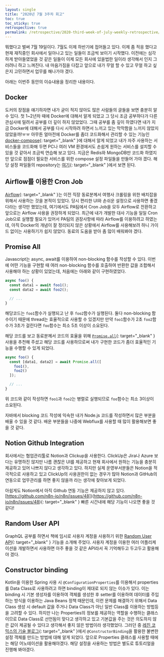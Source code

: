 ```yaml
---
layout: single
title: "2020년 7월 3주차 회고"
toc: true
toc_sticky: true
retrospective: true
permalink: /retrospective/2020-third-week-of-july-weekly-retrospective/
---
```


뭐했다고 벌써 7월 19일이다. 7월도 이제 하반기에 접어들고 있다. 이제 좀 적응 했다고 현재 재직중인 회사에서 일아나고 있는 일들이 조금씩 보이기 시작했다. 이전에는 심각하게 받아들였었을 것 같은 일들이 이제 모든 회사에 있을법한 일이라 생각해서 인지 그러려니 하고 느껴진다. 내 마음가짐을 다잡고 앞으로 내가 무얼 할 수 있고 무얼 하고 싶은지 고민하면서 업무를 해나가야 겠다.

아래는 이번주 동안의 이슈내용을 정리한 내용이다.

## Docker

도커의 장점을 얘기하자면 내가 굳이 적지 않아도 많은 사람들의 글들을 보면 충분히 알 수 있다. 첫 1~2년차 때에 Docker에 대해서 알게 되었고 그 당시 조금 공부하다가 다른 관심사에 밀려서 공부를 더 깊이 하지 않았었다. 그때 공부를 좀 깊이 하였다면 내가 지금 Docker에 대해서 공부를 다시 시작하려 하면서 느끼고 있는 막막함을 느끼지 않았지 않았을까!ㅠㅠ 아무튼 얼마전에 Docker를 좀더 코드화해서 관리할 수 있는 기능인 [docker-compose](https://docs.docker.com/compose/){: target="\_blank" }에 대해서 알게 되었고 내가 자주 사용하는 서비스들을 코드화해 두면 PC나 여러 VM 환경에서도 손쉽게 원하는 서비스를 설치할 수 있을 것 같아서 조금씩 연습해 보고 있다. 지금은 Redis와 MongoDB만 코드화 하였지만 앞으로 점점더 필요한 서비스를 위한 compose 설정 파일들을 만들어 가야 겠다. 해당 설정 파일들의 repository는 [여기](https://github.com/veluxer62/docker-compose){: target="\_blank" }에서 보면 된다.

## Airflow를 이용한 Cron Job

[Airflow](https://airflow.apache.org/){: target="\_blank" }는 이전 직장 동료분께서 여행사 크롤링을 위한 배치잡을 위해서 사용하는 것을 본적이 있었다. 당시 편리한 UI와 손쉬운 설정으로 사용하면 좋겠다라는 생각만 했었는데, 여기에서도 PA팀에서 Cron Job을 모두 Airflow로 전환하고 앞으로는 Airflow 사용을 권장하게 되었다. 최근에 내가 개발한 대사 기능을 일일 Cron Job으로 실행할 필요가 있어서 PA팀의 권장사항에 따라 Airflow를 이용하려고 하였는데, 아직 Docker의 개념이 잘 정리되지 않은 상황에서 Airflow를 사용해보려 하니 가이드 없이는 사용하기가 쉽지 않았다. 동료의 도움을 받아 좀 많이 배워봐야 겠다.

## Promise All

Javascript는 async, await를 이용하여 non-blocking 함수를 작성할 수 있다. 이번에 어떤 기능을 구현할 때 여러 non-blocking 함수를 호출하여 반환한 값을 조합해서 사용해야 하는 상황이 있었는데, 처음에는 아래와 같이 구현하였었다.

```javascript
async foo() {
  const data1 = await foo1();
  const data2 = await foo2();

  // ...
}
```

해당코드는 `foo1`함수가 실행되고 난 후 `foo2`함수가 실행된다. 둘다 non-blocking 함수이기 때문에 thread는 효율적으로 사용할 수 있겠지만 만약 `foo1`함수가 2초 `foo2`함수가 3초가 걸린다면 `foo`함수는 최소 5초 이상이 소요된다.

해당 코드를 보고 동료분께서 코드의 효율을 위해 [`Promise.all`](https://developer.mozilla.org/ko/docs/Web/JavaScript/Reference/Global_Objects/Promise/all){: target="\_blank" } 사용을 추천해 주셨고 해당 코드를 사용하므로써 내가 구현한 코드가 좀더 효율적인 기능을 수행할 수 있게 되었다.

```javascript
async foo() {
  const [data1, data2] = await Promise.all([
    foo1(),
    foo2()
  ]);

  // ...
}
```

위 코드와 같이 작성하면 `foo1`과 `foo2`는 병렬로 실행되므로 `foo`함수는 최소 3이상이 소요된다.

자바에서 blocking 코드 작성에 익숙한 내가 Node.js 코드를 작성하면서 많은 부분을 배울 수 있을 것 같다. 배운 부분들을 나중에 Webflux를 사용할 때 많이 활용해보면 좋을 것 같다.

## Notion Github Integration

회사에서는 협업관리툴로 Notion과 Clickup을 사용한다. ClickUp은 Jira나 Azure 보다는 유명하진 않지만 나름 괜찮은 UI를 제공하고 현재 회사에서 원하는 기능을 충분히 제공하고 있어 나쁘지 않다고 생각하고 있다. 하지만 실제 운영부서분들은 Notion을 적극적으로 사용하고 있고 ClickUp의 사용권한이 없는 경우가 많아 Notion과 GitHub의 연동으로 업무관리를 하면 좋지 않을까 라는 생각에 찾아보게 되었다.

아쉽게도 Notion에서 아직 Github 연동 기능은 제공하지 않고 있다. [https://github.com/n8n-io/n8n/issues/48])(https://github.com/n8n-io/n8n/issues/48){: target="\_blank" } 빠른 시간내에 해당 기능이 나오면 좋을 것 같다!

## Random User API

GraphQL 공부를 하면서 책에 임시로 사용자 계정을 사용하기 위한 [Random User API](https://randomuser.me/){: target="\_blank" } 기능을 소개해 주었다. 사용자 계정을 이용한 여러 어플리케이션을 개발하면서 사용하면 아주 좋을 것 같은 API라서 꼭 기억해두고 두고두고 활용해야 겠다.

## Constructor binding

Kotlin을 이용한 Spring 사용 시 `@ConfigurationProperties`를 이용해서 properties를 Data Class로 사용하려고 하면 binding이 제대로 되지 않는 이슈가 있다. 이는 binding 시 기본 생성자를 이용하여 객체를 생성한 후 setter를 이용하여 데이터를 주입하는 방식을 이용하는 Java Beans 정책 때문인데, 이런 문제를 해결하기 위해서 Data Class 생성 시 default 값을 주거나 Data Class가 아닌 일반 Class를 이용하는 방법등을 고려할 수 있다. 하지만 나는 Properties의 정보를 제공하는 역할을 수행하는 클래스이므로 Data Class로 선언됨이 맞다고 생각하고 있고 기본값을 주는 것은 의도하지 않은 값이 제공될 수 있다고 생각해서 좋지 않은 방법이라 생각했었다. 그러던 중 [레진 코믹스의 기술 블로그](https://tech.lezhin.com/2020/07/15/kotlin-webflux){: target="\_blank" }에서 `@ConstructorBinding`을 활용한 불변한 설정 객체를 만드는 방법에 대해 알게 되었다. 앞으로 Properties 클래스를 사용할 때에는 해당 어노테이션을 활용해야겠다. 해당 설정을 사용하는 방법은 별도로 튜토리얼을 진행해 봐야겠다.
